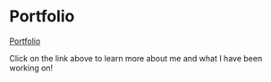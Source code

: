 # Portfolio

[Portfolio][portfolio]

[portfolio]: http://kennethchen.info/

Click on the link above to learn more about me and what I have been working on!

